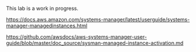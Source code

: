 This lab is a work in progress.

<https://docs.aws.amazon.com/systems-manager/latest/userguide/systems-manager-managedinstances.html>

<https://github.com/awsdocs/aws-systems-manager-user-guide/blob/master/doc_source/sysman-managed-instance-activation.md>